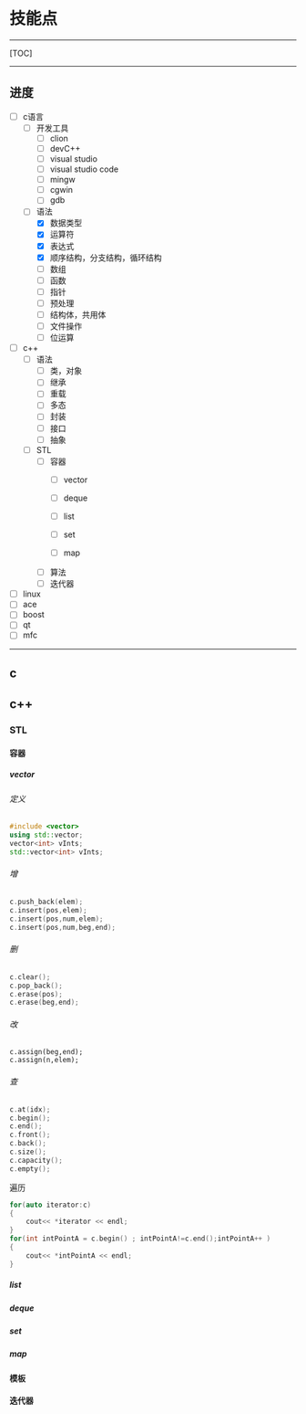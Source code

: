 # 技能点

------

[TOC]

------

## 进度

- [ ] c语言
  - [ ] 开发工具
    - [ ] clion
    - [ ] devC++
    - [ ] visual studio
    - [ ] visual studio code
    - [ ] mingw
    - [ ] cgwin
    - [ ] gdb
  - [ ] 语法
    - [x] 数据类型
    - [x] 运算符
    - [x] 表达式
    - [x] 顺序结构，分支结构，循环结构
    - [ ] 数组
    - [ ] 函数
    - [ ] 指针
    - [ ] 预处理
    - [ ] 结构体，共用体
    - [ ] 文件操作
    - [ ] 位运算
- [ ] c++
  - [ ] 语法
    - [ ] 类，对象
    - [ ] 继承
    - [ ] 重载
    - [ ] 多态
    - [ ] 封装
    - [ ] 接口
    - [ ] 抽象
  - [ ] STL
    - [ ] 容器
      - [ ] vector
      - [ ] deque
      - [ ] list

      - [ ] set
      - [ ] map
    - [ ] 算法
    - [ ] 迭代器
- [ ] linux
- [ ] ace
- [ ] boost
- [ ] qt
- [ ] mfc

------

## c

## c++

### STL

#### 容器

##### vector

###### 定义

```c++
#include <vector>
using std::vector;
vector<int> vInts;
std::vector<int> vInts;
```

###### 增

```c++
c.push_back(elem);
c.insert(pos,elem);
c.insert(pos,num,elem);
c.insert(pos,num,beg,end);
```

###### 删

```c++
c.clear();
c.pop_back();
c.erase(pos);
c.erase(beg,end);
```

###### 改

```
c.assign(beg,end);
c.assign(n,elem);
```

###### 查

```c++
c.at(idx);
c.begin();
c.end();
c.front();
c.back();
c.size();
c.capacity();
c.empty();
```

遍历

```c++
for(auto iterator:c)
{
    cout<< *iterator << endl;
}
for(int intPointA = c.begin() ; intPointA!=c.end();intPointA++ )
{
    cout<< *intPointA << endl;
}
```



##### list

##### deque

##### set

##### map

#### 模板

#### 迭代器